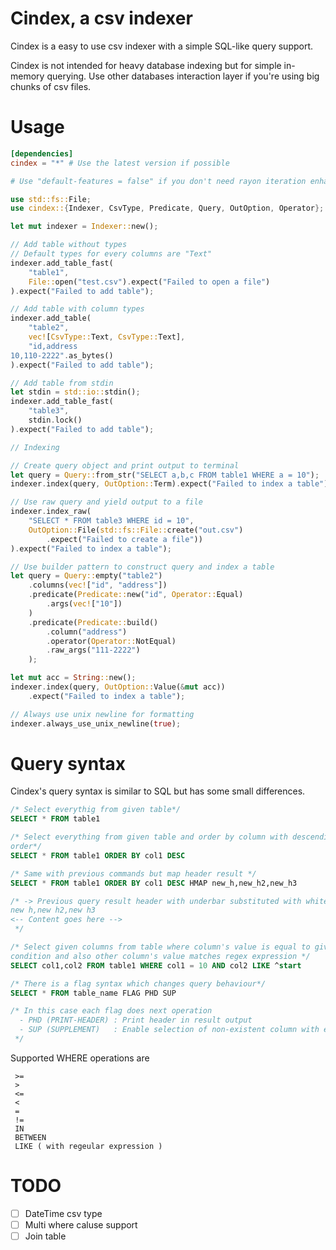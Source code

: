 # Cindex, a csv indexer

Cindex is a easy to use csv indexer with a simple SQL-like query support.

Cindex is not intended for heavy database indexing but for simple in-memory
querying. Use other databases interaction layer if you're using big chunks of
csv files.

# Usage

```toml
[dependencies]
cindex = "*" # Use the latest version if possible

# Use "default-features = false" if you don't need rayon iteration enhancement.
```

```rust
use std::fs::File;
use cindex::{Indexer, CsvType, Predicate, Query, OutOption, Operator};

let mut indexer = Indexer::new();

// Add table without types
// Default types for every columns are "Text"
indexer.add_table_fast(
    "table1", 
    File::open("test.csv").expect("Failed to open a file")
).expect("Failed to add table");

// Add table with column types
indexer.add_table(
    "table2", 
    vec![CsvType::Text, CsvType::Text],
    "id,address
10,110-2222".as_bytes()
).expect("Failed to add table");

// Add table from stdin
let stdin = std::io::stdin();
indexer.add_table_fast(
    "table3", 
    stdin.lock()
).expect("Failed to add table");

// Indexing

// Create query object and print output to terminal
let query = Query::from_str("SELECT a,b,c FROM table1 WHERE a = 10");
indexer.index(query, OutOption::Term).expect("Failed to index a table");

// Use raw query and yield output to a file
indexer.index_raw(
    "SELECT * FROM table3 WHERE id = 10", 
    OutOption::File(std::fs::File::create("out.csv")
		.expect("Failed to create a file"))
).expect("Failed to index a table");

// Use builder pattern to construct query and index a table
let query = Query::empty("table2")
    .columns(vec!["id", "address"])
    .predicate(Predicate::new("id", Operator::Equal)
        .args(vec!["10"])
    )
    .predicate(Predicate::build()
        .column("address")
        .operator(Operator::NotEqual)
        .raw_args("111-2222")
    );

let mut acc = String::new();
indexer.index(query, OutOption::Value(&mut acc))
	.expect("Failed to index a table");

// Always use unix newline for formatting
indexer.always_use_unix_newline(true);
```
# Query syntax

Cindex's query syntax is similar to SQL but has some small differences.

```SQL
/* Select everythig from given table*/
SELECT * FROM table1

/* Select everything from given table and order by column with descending
order*/
SELECT * FROM table1 ORDER BY col1 DESC

/* Same with previous commands but map header result */
SELECT * FROM table1 ORDER BY col1 DESC HMAP new_h,new_h2,new_h3

/* -> Previous query result header with underbar substituted with whitespaces
new h,new h2,new h3
<-- Content goes here -->
 */

/* Select given columns from table where column's value is equal to given
condition and also other column's value matches regex expression */
SELECT col1,col2 FROM table1 WHERE col1 = 10 AND col2 LIKE ^start

/* There is a flag syntax which changes query behaviour*/
SELECT * FROM table_name FLAG PHD SUP

/* In this case each flag does next operation
  - PHD (PRINT-HEADER) : Print header in result output
  - SUP (SUPPLEMENT)   : Enable selection of non-existent column with empty values
 */
```

Supported WHERE operations are

```
 >= 
 >
 <=
 <
 =
 !=
 IN
 BETWEEN
 LIKE ( with regeular expression )
```

# TODO

* [ ] DateTime csv type
* [ ] Multi where caluse support
* [ ] Join table
